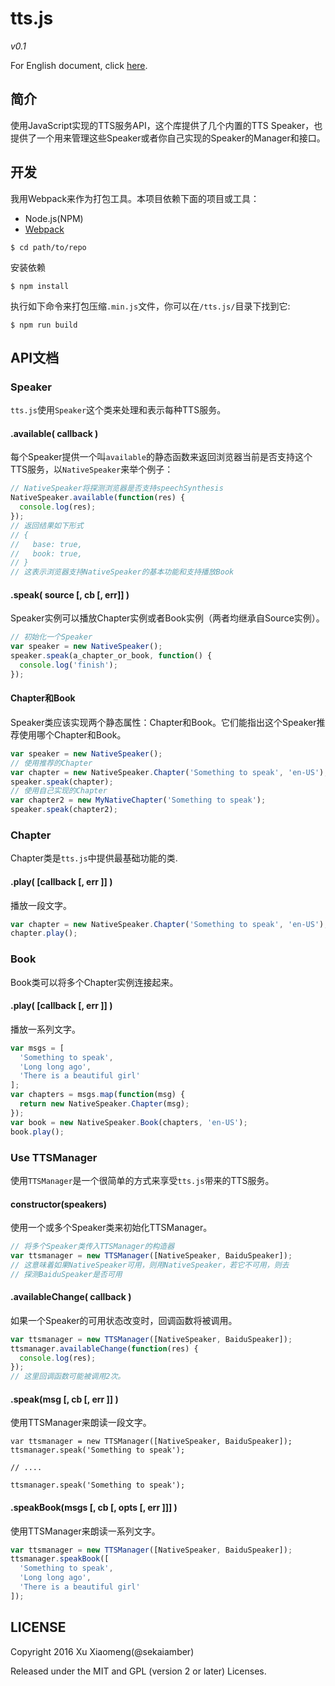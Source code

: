 # tts.js
*v0.1*

For English document, click [here](README.md).

## 简介
使用JavaScript实现的TTS服务API，这个库提供了几个内置的TTS Speaker，也提供了一个用来管理这些Speaker或者你自己实现的Speaker的Manager和接口。

## 开发
我用Webpack来作为打包工具。本项目依赖下面的项目或工具：

* Node.js(NPM)
* [Webpack](https://webpack.github.io/)

```shell
$ cd path/to/repo
```

安装依赖
```shell
$ npm install
```

执行如下命令来打包压缩`.min.js`文件，你可以在`/tts.js/`目录下找到它:
```shell
$ npm run build
```

## API文档

### Speaker

`tts.js`使用`Speaker`这个类来处理和表示每种TTS服务。

#### .available( callback )

每个Speaker提供一个叫`available`的静态函数来返回浏览器当前是否支持这个TTS服务，以`NativeSpeaker`来举个例子：

```javascript
// NativeSpeaker将探测浏览器是否支持speechSynthesis
NativeSpeaker.available(function(res) {
  console.log(res);
});
// 返回结果如下形式
// {
//   base: true,
//   book: true,
// }
// 这表示浏览器支持NativeSpeaker的基本功能和支持播放Book
```

#### .speak( source [, cb [, err]] )

Speaker实例可以播放Chapter实例或者Book实例（两者均继承自Source实例）。

```javascript
// 初始化一个Speaker
var speaker = new NativeSpeaker();
speaker.speak(a_chapter_or_book, function() {
  console.log('finish');
});
```

#### Chapter和Book

Speaker类应该实现两个静态属性：Chapter和Book。它们能指出这个Speaker推荐使用哪个Chapter和Book。

```javascript
var speaker = new NativeSpeaker();
// 使用推荐的Chapter
var chapter = new NativeSpeaker.Chapter('Something to speak', 'en-US');
speaker.speak(chapter);
// 使用自己实现的Chapter
var chapter2 = new MyNativeChapter('Something to speak');
speaker.speak(chapter2);
```

### Chapter

Chapter类是`tts.js`中提供最基础功能的类.

#### .play( [callback [, err ]] )

播放一段文字。

```javascript
var chapter = new NativeSpeaker.Chapter('Something to speak', 'en-US');
chapter.play();
```

### Book

Book类可以将多个Chapter实例连接起来。

#### .play( [callback [, err ]] )

播放一系列文字。

```javascript
var msgs = [
  'Something to speak',
  'Long long ago',
  'There is a beautiful girl'
];
var chapters = msgs.map(function(msg) {
  return new NativeSpeaker.Chapter(msg);
});
var book = new NativeSpeaker.Book(chapters, 'en-US');
book.play();
```

### Use TTSManager

使用`TTSManager`是一个很简单的方式来享受`tts.js`带来的TTS服务。

#### constructor(speakers)

使用一个或多个Speaker类来初始化TTSManager。

```javascript
// 将多个Speaker类传入TTSManager的构造器
var ttsmanager = new TTSManager([NativeSpeaker, BaiduSpeaker]);
// 这意味着如果NativeSpeaker可用，则用NativeSpeaker，若它不可用，则去
// 探测BaiduSpeaker是否可用
```

#### .availableChange( callback )

如果一个Speaker的可用状态改变时，回调函数将被调用。

```javascript
var ttsmanager = new TTSManager([NativeSpeaker, BaiduSpeaker]);
ttsmanager.availableChange(function(res) {
  console.log(res);
});
// 这里回调函数可能被调用2次。
```

#### .speak(msg [, cb [, err ]] )

使用TTSManager来朗读一段文字。

```javasciprt
var ttsmanager = new TTSManager([NativeSpeaker, BaiduSpeaker]);
ttsmanager.speak('Something to speak');

// ....

ttsmanager.speak('Something to speak');
```

#### .speakBook(msgs [, cb [, opts [, err ]]] )

使用TTSManager来朗读一系列文字。

```javascript
var ttsmanager = new TTSManager([NativeSpeaker, BaiduSpeaker]);
ttsmanager.speakBook([
  'Something to speak',
  'Long long ago',
  'There is a beautiful girl'
]);
```

## LICENSE

Copyright 2016 Xu Xiaomeng(@sekaiamber)

Released under the MIT and GPL (version 2 or later) Licenses.